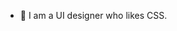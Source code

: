 - 👀 I am a UI designer who likes CSS.

<!---
cookievscupcake/cookievscupcake is a ✨ special ✨ repository because its `README.md` (this file) appears on your GitHub profile.
You can click the Preview link to take a look at your changes.
--->
